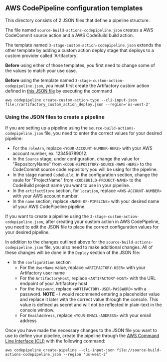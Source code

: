 ## AWS CodePipeline configuration templates

This directory consists of 2 JSON files that define a pipeline structure.

The file named `source-build-actions-codepipeline.json` creates a AWS CodeCommit 
source action and a AWS CodeBuild build action.

The template named `3-stage-custom-action-codepipeline.json` extends the other 
template by adding a custom action deploy stage that deploys to a custom provider 
called 'Artifactory'.

**Before** using either of those templates, you first need to change some of the 
values to match your use case.

**Before** using the template named `3-stage-custom-action-codepipeline.json`, 
you must first create the Artifactory custom action defined in [this JSON file](../custom-action/artifactory_custom_action_deploy_npm.json) 
by executing the command 

`aws codepipeline create-custom-action-type --cli-input-json file://artifactory_custom_action_deploy.json --region='us-west-2'`

### Using the JSON files to create a pipeline
If you are setting up a pipeline using the `source-build-actions-codepipeline.json` file, 
you need to enter the correct values for your desired pipeline:
- For the `roleArn`, replace `<YOUR-ACCOUNT-NUMBER-HERE>` with your AWS account number, ex. 123456789012.
- In the `Source` stage, under configuration, change the value for "RepositoryName" from `<CODE-REPOSITORY-SOURCE-NAME-HERE>` to the CodeCommit source code repository you will be using for the pipeline.
- In the stage named `CodeBuild`, in the configuration section, change the vaule for "ProjectName" from `<CODEBUILD-PROJECT-NAME>` to the CodeBuild project name you want to use in your pipeline.
- In the `artifactStore` section, for `location`, replace `<AWS-ACCOUNT-NUMBER>` with your AWS account number.
- In the `name` section, replace `<NAME-OF-PIPELINE>` with your desired name of your AWS CodePipeline pipeline.

If you want to create a pipeline using the `3-stage-custom-action-codepipeline.json`, 
after creating your custom action in AWS CodePipeline, you need to edit the JSON file 
to place the correct configuration values for your desired pipeline.

In addition to the changes outlined above for the `source-build-actions-codepipeline.json` file,
you also need to make additional changes. 
All of these changes will be done in the `Deploy` section of the JSON file:
- In the `configuration` section
	- For the `UserName` value, replace `<ARTIFACTORY-USER>` with your Artifactory user name
	- For the `ArtifactoryHost`, replace `<ARTIFACTORY-HOST>` with the URL endpoint of your Artifactory host
	- For the `Password`, replace `<ARTIFACTORY-USER-PASSWORD>` with a password. **NOTE** - I would recommend entering a placeholder value and replace it later with the correct value through the console. This value is defined as secret and will not be reflected in plain-text in the console window.
	- For `EmailAddress`, replace `<YOUR-EMAIL-ADDRESS>` with your email address

Once you have made the necessary changes to the JSON file you want to use to define your pipeline, create the pipeline through the [AWS Command Line Interface (CLI)](https://aws.amazon.com/cli/) with the following command:

`aws codepipeline create-pipeline --cli-input-json file://source-build-actions-codepipeline.json --region 'us-west-2'`

